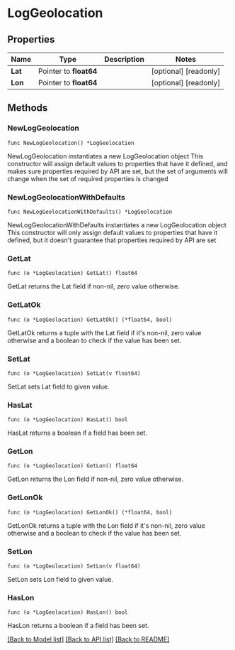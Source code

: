 # LogGeolocation

## Properties

Name | Type | Description | Notes
------------ | ------------- | ------------- | -------------
**Lat** | Pointer to **float64** |  | [optional] [readonly] 
**Lon** | Pointer to **float64** |  | [optional] [readonly] 

## Methods

### NewLogGeolocation

`func NewLogGeolocation() *LogGeolocation`

NewLogGeolocation instantiates a new LogGeolocation object
This constructor will assign default values to properties that have it defined,
and makes sure properties required by API are set, but the set of arguments
will change when the set of required properties is changed

### NewLogGeolocationWithDefaults

`func NewLogGeolocationWithDefaults() *LogGeolocation`

NewLogGeolocationWithDefaults instantiates a new LogGeolocation object
This constructor will only assign default values to properties that have it defined,
but it doesn't guarantee that properties required by API are set

### GetLat

`func (o *LogGeolocation) GetLat() float64`

GetLat returns the Lat field if non-nil, zero value otherwise.

### GetLatOk

`func (o *LogGeolocation) GetLatOk() (*float64, bool)`

GetLatOk returns a tuple with the Lat field if it's non-nil, zero value otherwise
and a boolean to check if the value has been set.

### SetLat

`func (o *LogGeolocation) SetLat(v float64)`

SetLat sets Lat field to given value.

### HasLat

`func (o *LogGeolocation) HasLat() bool`

HasLat returns a boolean if a field has been set.

### GetLon

`func (o *LogGeolocation) GetLon() float64`

GetLon returns the Lon field if non-nil, zero value otherwise.

### GetLonOk

`func (o *LogGeolocation) GetLonOk() (*float64, bool)`

GetLonOk returns a tuple with the Lon field if it's non-nil, zero value otherwise
and a boolean to check if the value has been set.

### SetLon

`func (o *LogGeolocation) SetLon(v float64)`

SetLon sets Lon field to given value.

### HasLon

`func (o *LogGeolocation) HasLon() bool`

HasLon returns a boolean if a field has been set.


[[Back to Model list]](../README.md#documentation-for-models) [[Back to API list]](../README.md#documentation-for-api-endpoints) [[Back to README]](../README.md)



